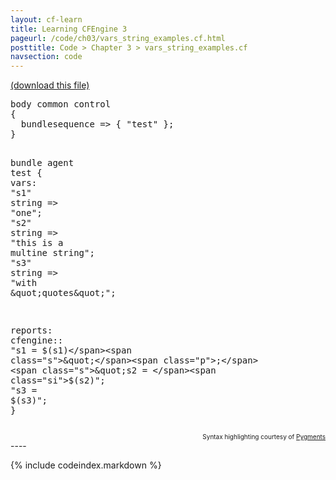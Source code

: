```yaml
---
layout: cf-learn
title: Learning CFEngine 3
pageurl: /code/ch03/vars_string_examples.cf.html
posttitle: Code > Chapter 3 > vars_string_examples.cf
navsection: code
---
```


[(download this file)](https://raw.github.com/zzamboni/cf-learn.info/master/src/ch03/vars_string_examples.cf)

<div class="highlight"><pre><span class="k">body</span> <span class="k">common</span> <span class="k">control</span>
<span class="p">{</span>
  <span class="kr">bundlesequence</span> <span class="o">=&gt;</span> <span class="p">{</span> <span class="s">&quot;test&quot;</span> <span class="p">};</span>
<span class="p">}</span>

<span class="k">bundle</span> <span class="k">agent</span> <span class="nf">test</span>
<span class="p">{</span>
  <span class="kd">vars</span><span class="p">:</span>
    <span class="p">&quot;</span><span class="nv">s1</span><span class="p">&quot;</span> <span class="kt">string</span> <span class="o">=&gt;</span> <span class="s">&quot;one&quot;</span><span class="p">;</span>
    <span class="p">&quot;</span><span class="nv">s2</span><span class="p">&quot;</span> <span class="kt">string</span> <span class="o">=&gt;</span> <span class="s">&quot;this</span>
<span class="s">is a</span>
<span class="s">multine string&quot;</span><span class="p">;</span>
    <span class="p">&quot;</span><span class="nv">s3</span><span class="p">&quot;</span> <span class="kt">string</span> <span class="o">=&gt;</span> <span class="s">&quot;with </span><span class="se">\&quot;</span><span class="s">quotes</span><span class="se">\&quot;</span><span class="s">&quot;</span><span class="p">;</span>

  <span class="kd">reports</span><span class="p">:</span>
    <span class="nc">cfengine</span><span class="p">::</span>
      <span class="s">&quot;s1 = </span><span class="si">$(s1)</span><span class="s">&quot;</span><span class="p">;</span>
      <span class="s">&quot;s2 = </span><span class="si">$(s2)</span><span class="s">&quot;</span><span class="p">;</span>
      <span class="s">&quot;s3 = </span><span class="si">$(s3)</span><span class="s">&quot;</span><span class="p">;</span>
<span class="p">}</span>
</pre></div>

<div align="right"><font size="-2">Syntax highlighting courtesy of <a href="http://blog.zzamboni.org/cfengine3-lexer-for-pygments">Pygments</a></font></div>
----

{% include codeindex.markdown %}

